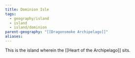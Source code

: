 ```yaml
---
title: Dominion Isle
tags:
  - geography/island
  - island
  - island/dominion
parent-geography: "[[Dragonsmoke Archipelago]]"
aliases:
---
```

This is the island wherein the [[Heart of the Archipelago]] sits.
